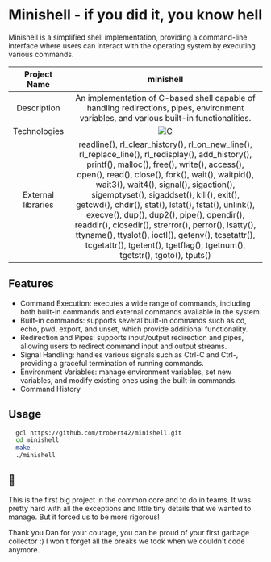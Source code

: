 # Minishell - if you did it, you know hell

Minishell is a simplified shell implementation, providing a command-line interface where users can interact with the operating system by executing various commands.


|    Project Name    |                                                                       minishell                                                                      |
| :----------------: | :-------------------------------------------------------------------------------------------------------------------------------------------------: |
|    Description     |                                             An implementation of C-based shell capable of handling redirections, pipes, environment variables, and various built-in functionalities.                                             |
|    Technologies    | <a href="#"><img alt="C" src="https://custom-icon-badges.demolab.com/badge/C-03599C.svg?logo=c-in-hexagon&logoColor=white&style=for-the-badge"></a> |
| External libraries |     readline(), rl_clear_history(), rl_on_new_line(), rl_replace_line(), rl_redisplay(), add_history(), printf(), malloc(), free(), write(), access(), open(), read(), close(), fork(), wait(), waitpid(), wait3(), wait4(), signal(), sigaction(), sigemptyset(), sigaddset(), kill(), exit(), getcwd(), chdir(), stat(), lstat(), fstat(), unlink(), execve(), dup(), dup2(), pipe(), opendir(), readdir(), closedir(), strerror(), perror(), isatty(), ttyname(), ttyslot(), ioctl(), getenv(), tcsetattr(), tcgetattr(), tgetent(), tgetflag(), tgetnum(), tgetstr(), tgoto(), tputs()      |

## Features

- Command Execution: executes a wide range of commands, including both built-in commands and external commands available in the system.
- Built-in commands: supports several built-in commands such as cd, echo, pwd, export, and unset, which provide additional functionality.
- Redirection and Pipes: supports input/output redirection and pipes, allowing users to redirect command input and output streams.
- Signal Handling: handles various signals such as Ctrl-C and Ctrl-\, providing a graceful termination of running commands.
- Environment Variables: manage environment variables, set new variables, and modify existing ones using the built-in commands.
- Command History

## Usage

```bash
  gcl https://github.com/trobert42/minishell.git
  cd minishell
  make
  ./minishell
```

## 💬
This is the first big project in the common core and to do in teams. It was pretty hard with all the exceptions and little tiny details that we wanted to manage. But it forced us to be more rigorous!  

Thank you Dan for your courage, you can be proud of your first garbage collector :) I won't forget all the breaks we took when we couldn't code anymore.
